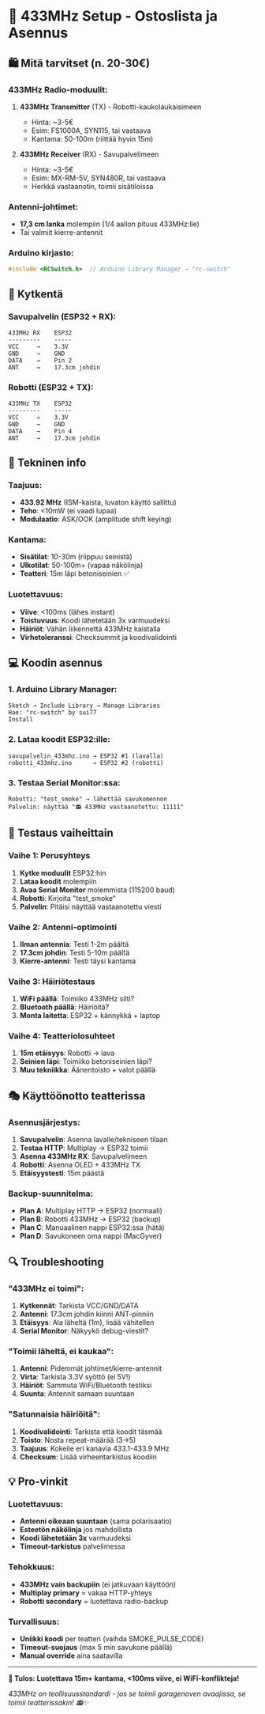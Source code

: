 # 🛒 433MHz Setup - Ostoslista ja Asennus

## 🛍️ Mitä tarvitset (n. 20-30€)

### 433MHz Radio-moduulit:
1. **433MHz Transmitter** (TX) - Robotti-kaukolaukaisimeen
   - Hinta: ~3-5€
   - Esim: FS1000A, SYN115, tai vastaava
   - Kantama: 50-100m (riittää hyvin 15m)

2. **433MHz Receiver** (RX) - Savupalvelimeen  
   - Hinta: ~3-5€
   - Esim: MX-RM-5V, SYN480R, tai vastaava
   - Herkkä vastaanotin, toimii sisätiloissa

### Antenni-johtimet:
- **17,3 cm lanka** molempiin (1/4 aallon pituus 433MHz:lle)
- Tai valmiit kierre-antennit

### Arduino kirjasto:
```cpp
#include <RCSwitch.h>  // Arduino Library Manager → "rc-switch"
```

## 🔧 Kytkentä

### Savupalvelin (ESP32 + RX):
```
433MHz RX    ESP32
---------    -----
VCC     →    3.3V
GND     →    GND  
DATA    →    Pin 2
ANT     →    17.3cm johdin
```

### Robotti (ESP32 + TX):
```
433MHz TX    ESP32
---------    -----
VCC     →    3.3V
GND     →    GND
DATA    →    Pin 4
ANT     →    17.3cm johdin
```

## 📡 Tekninen info

### Taajuus:
- **433.92 MHz** (ISM-kaista, luvaton käyttö sallittu)
- **Teho**: <10mW (ei vaadi lupaa)
- **Modulaatio**: ASK/OOK (amplitude shift keying)

### Kantama:
- **Sisätilat**: 10-30m (riippuu seinistä)
- **Ulkotilat**: 50-100m+ (vapaa näkölinja)
- **Teatteri**: 15m läpi betoniseinien ✅

### Luotettavuus:
- **Viive**: <100ms (lähes instant)
- **Toistuvuus**: Koodi lähetetään 3x varmuudeksi
- **Häiriöt**: Vähän liikennettä 433MHz kaistalla
- **Virhetoleranssi**: Checksummit ja koodivalidointi

## 💻 Koodin asennus

### 1. Arduino Library Manager:
```
Sketch → Include Library → Manage Libraries
Hae: "rc-switch" by sui77
Install
```

### 2. Lataa koodit ESP32:ille:
```
savupalvelin_433mhz.ino → ESP32 #1 (lavalla)
robotti_433mhz.ino      → ESP32 #2 (robotti)
```

### 3. Testaa Serial Monitor:ssa:
```
Robotti: "test_smoke" → lähettää savukomennon
Palvelin: näyttää "📻 433MHz vastaanotettu: 11111"
```

## 🧪 Testaus vaiheittain

### Vaihe 1: Perusyhteys
1. **Kytke moduulit** ESP32:hin
2. **Lataa koodit** molempiin  
3. **Avaa Serial Monitor** molemmista (115200 baud)
4. **Robotti**: Kirjoita "test_smoke"
5. **Palvelin**: Pitäisi näyttää vastaanotettu viesti

### Vaihe 2: Antenni-optimointi
1. **Ilman antennia**: Testi 1-2m päältä
2. **17.3cm johdin**: Testi 5-10m päältä
3. **Kierre-antenni**: Testi täysi kantama

### Vaihe 3: Häiriötestaus
1. **WiFi päällä**: Toimiiko 433MHz silti?
2. **Bluetooth päällä**: Häiriöitä?
3. **Monta laitetta**: ESP32 + kännykkä + laptop

### Vaihe 4: Teatteriolosuhteet
1. **15m etäisyys**: Robotti → lava
2. **Seinien läpi**: Toimiiko betoniseinien läpi?
3. **Muu tekniikka**: Äänentoisto + valot päällä

## 🎭 Käyttöönotto teatterissa

### Asennusjärjestys:
1. **Savupalvelin**: Asenna lavalle/tekniseen tilaan
2. **Testaa HTTP**: Multiplay → ESP32 toimii
3. **Asenna 433MHz RX**: Savupalvelimeen
4. **Robotti**: Asenna OLED + 433MHz TX
5. **Etäisyystesti**: 15m päästä

### Backup-suunnitelma:
- **Plan A**: Multiplay HTTP → ESP32 (normaali)
- **Plan B**: Robotti 433MHz → ESP32 (backup)  
- **Plan C**: Manuaalinen nappi ESP32:ssa (hätä)
- **Plan D**: Savukoneen oma nappi (MacGyver)

## 🔍 Troubleshooting

### "433MHz ei toimi":
1. **Kytkennät**: Tarkista VCC/GND/DATA
2. **Antenni**: 17.3cm johdin kiinni ANT-pinniin
3. **Etäisyys**: Ala läheltä (1m), lisää vähitellen
4. **Serial Monitor**: Näkyykö debug-viestit?

### "Toimii läheltä, ei kaukaa":
1. **Antenni**: Pidemmät johtimet/kierre-antennit
2. **Virta**: Tarkista 3.3V syöttö (ei 5V!)
3. **Häiriöt**: Sammuta WiFi/Bluetooth testiksi
4. **Suunta**: Antennit samaan suuntaan

### "Satunnaisia häiriöitä":
1. **Koodivalidointi**: Tarkista että koodit täsmää
2. **Toisto**: Nosta repeat-määrää (3→5)
3. **Taajuus**: Kokeile eri kanavia 433.1-433.9 MHz
4. **Checksum**: Lisää virheentarkistus koodiin

## 💡 Pro-vinkit

### Luotettavuus:
- **Antenni oikeaan suuntaan** (sama polarisaatio)
- **Esteetön näkölinja** jos mahdollista
- **Koodi lähetetään 3x** varmuudeksi
- **Timeout-tarkistus** palvelimessa

### Tehokkuus:
- **433MHz vain backupiin** (ei jatkuvaan käyttöön)
- **Multiplay primary** = vakaa HTTP-yhteys
- **Robotti secondary** = luotettava radio-backup

### Turvallisuus:
- **Uniikki koodi** per teatteri (vaihda SMOKE_PULSE_CODE)
- **Timeout-suojaus** (max 5 min savukone päällä)
- **Manual override** aina saatavilla

---

**🎯 Tulos: Luotettava 15m+ kantama, <100ms viive, ei WiFi-konflikteja!**

*433MHz on teollisuusstandardi - jos se toimii garagenoven avaajissa, se toimii teatterissakin! 📻✨*